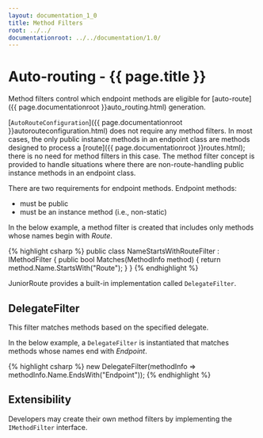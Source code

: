 ```yaml
---
layout: documentation_1_0
title: Method Filters
root: ../../
documentationroot: ../../documentation/1.0/
---
```

Auto-routing - {{ page.title }}
=
Method filters control which endpoint methods are eligible for [auto-route]({{ page.documentationroot }}auto_routing.html) generation.

[```AutoRouteConfiguration```]({{ page.documentationroot }}autorouteconfiguration.html) does not require any method filters. In most cases, the only public instance methods in an endpoint class are methods designed to process a [route]({{ page.documentationroot }}routes.html); there is no need for method filters in this case. The method filter concept is provided to handle situations where there are non-route-handling public instance methods in an endpoint class.

There are two requirements for endpoint methods. Endpoint methods:
* must be public
* must be an instance method (i.e., non-static)

In the below example, a method filter is created that includes only methods whose names begin with *Route*.

{% highlight csharp %}
public class NameStartsWithRouteFilter : IMethodFilter
{
  public bool Matches(MethodInfo method)
  {
    return method.Name.StartsWith("Route");
  }
}
{% endhighlight %}

JuniorRoute provides a built-in implementation called ```DelegateFilter```.

DelegateFilter
-
This filter matches methods based on the specified delegate.

In the below example, a ```DelegateFilter``` is instantiated that matches methods whose names end with *Endpoint*.

{% highlight csharp %}
new DelegateFilter(methodInfo => methodInfo.Name.EndsWith("Endpoint"));
{% endhighlight %}

Extensibility
-
Developers may create their own method filters by implementing the ```IMethodFilter``` interface.
